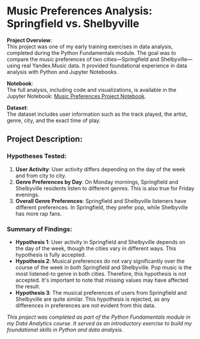 # Music Preferences Analysis: Springfield vs. Shelbyville

**Project Overview**:  
This project was one of my early training exercises in data analysis, completed during the Python Fundamentals module. The goal was to compare the music preferences of two cities—Springfield and Shelbyville—using real Yandex.Music data. It provided foundational experience in data analysis with Python and Jupyter Notebooks.

**Notebook**:  
The full analysis, including code and visualizations, is available in the Jupyter Notebook: [Music Preferences Project Notebook](./Music%20preferences%20project.ipynb).

**Dataset**:  
The dataset includes user information such as the track played, the artist, genre, city, and the exact time of play.

## Project Description:

### Hypotheses Tested:
1. **User Activity**: User activity differs depending on the day of the week and from city to city.
2. **Genre Preferences by Day**: On Monday mornings, Springfield and Shelbyville residents listen to different genres. This is also true for Friday evenings.
3. **Overall Genre Preferences**: Springfield and Shelbyville listeners have different preferences. In Springfield, they prefer pop, while Shelbyville has more rap fans.

### Summary of Findings:
- **Hypothesis 1**: User activity in Springfield and Shelbyville depends on the day of the week, though the cities vary in different ways. This hypothesis is fully accepted.
- **Hypothesis 2**: Musical preferences do not vary significantly over the course of the week in both Springfield and Shelbyville. Pop music is the most listened-to genre in both cities. Therefore, this hypothesis is not accepted. It's important to note that missing values may have affected the result.
- **Hypothesis 3**: The musical preferences of users from Springfield and Shelbyville are quite similar. This hypothesis is rejected, as any differences in preferences are not evident from this data.

*This project was completed as part of the Python Fundamentals module in my Data Analytics course. It served as an introductory exercise to build my foundational skills in Python and data analysis.*

